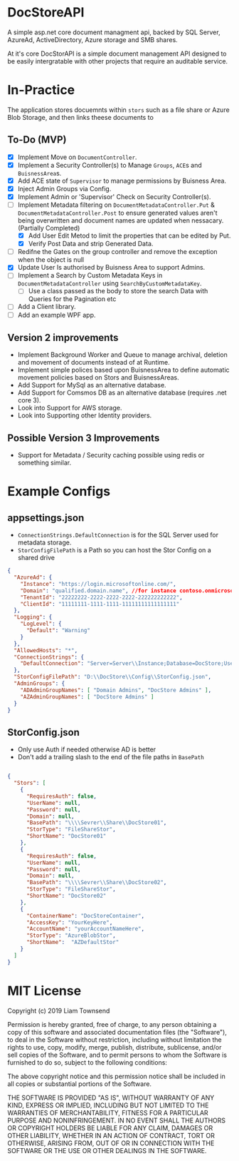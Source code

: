 # DocStoreAPI
A simple asp.net core document managment api, backed by SQL Server, AzureAd, ActiveDirectory, Azure storage and SMB shares.

At it's core DocStorAPI is a simple document management API designed to be easily intergratable with other projects that require an auditable service.

# In-Practice
The application stores docuemnts within `stors` such as a file share or Azure Blob Storage, and then links theese documents to 


## To-Do (MVP)
- [x] Implement Move on `DocumentController`.
- [x] Implement a Security Controller(s) to Manage `Groups`, `ACE`s and `BuisnessArea`s.
- [x] Add ACE state of `Supervisor` to manage permissions by Buisness Area.
- [x] Inject Admin Groups via Config.
- [x] Implement Admin or 'Supervisor' Check on Security Controller(s).
- [ ] Implement Metadata filtering on `DocumentMetadataController.Put` & `DocumentMetadataController.Post` to ensure generated values aren't being overwritten and document names are updated when nessacary. (Partially Completed)
	- [x] Add User Edit Metod to limit the properties that can be edited by Put.
	- [x] Verify Post Data and strip Generated Data.
- [ ] Redifne the Gates on the group controller and remove the exception when the object is null
- [x] Update User Is authorised by Buisness Area to support Admins.
- [ ] Implement a Search by Custom Metadata Keys in `DocumentMetadataController` using `SearchByCustomMetadataKey`.
	- [ ] Use a class passed as the body to store the search Data with Queries for the Pagination etc 
- [ ] Add a Client library.
- [ ] Add an example WPF app.

## Version 2 improvements
- Implement Background Worker and Queue to manage archival, deletion and movement of documents instead of at Runtime.
- Implement simple polices based upon BuisnessArea to define automatic movement policies based on Stors and BuisnessAreas.
- Add Support for MySql as an alternative database.
- Add Support for Comsmos DB as an alternative database (requires .net core 3).
- Look into Support for AWS storage.
- Look into Supporting other Identity providers.

## Possible Version 3 Improvements
- Support for Metadata / Security caching possible using redis or something similar.


# Example Configs

## appsettings.json

- `ConnectionStrings.DefaultConnection` is for the SQL Server used for metadata storage.
- `StorConfigFilePath` is a Path so you can host the Stor Config on a shared drive

```json
{
  "AzureAd": {
    "Instance": "https://login.microsoftonline.com/",
    "Domain": "qualified.domain.name", //for instance contoso.onmicrosoft.com
    "TenantId": "22222222-2222-2222-2222-222222222222",
    "ClientId": "11111111-1111-1111-11111111111111111"
  },
  "Logging": {
    "LogLevel": {
      "Default": "Warning"
    }
  },
  "AllowedHosts": "*",
  "ConnectionStrings": {
    "DefaultConnection": "Server=Server\\Instance;Database=DocStore;User Id=SQLUSer;Password=Password;"
  },
  "StorConfigFilePath": "D:\\DocStore\\Config\\StorConfig.json",
  "AdminGroups": {
    "ADAdminGroupNames": [ "Domain Admins", "DocStore Admins" ],
    "AZAdminGroupNames": [ "DocStore Admins" ]
  }
}
```

## StorConfig.json

- Only use Auth if needed otherwise AD is better 
- Don't add a trailing slash to the end of the file paths in `BasePath`

``` json

{
  "Stors": [
    {
      "RequiresAuth": false,
      "UserName": null,
      "Password": null,
      "Domain": null,
      "BasePath": "\\\\Sevrer\\Share\\DocStore01",
      "StorType": "FileShareStor",
      "ShortName": "DocStore01"
    },
    {
      "RequiresAuth": false,
      "UserName": null,
      "Password": null,
      "Domain": null,
      "BasePath": "\\\\Sevrer\\Share\\DocStore02",
      "StorType": "FileShareStor",
      "ShortName": "DocStore02"
    },
    {
      "ContainerName": "DocStoreContainer",
      "AccessKey": "YourKeyHere",
      "AccountName": "yourAccountNameHere",
      "StorType": "AzureBlobStor",
      "ShortName":  "AZDefaultStor"
    }
  ]
}


```


# MIT License

Copyright (c) 2019 Liam Townsend

Permission is hereby granted, free of charge, to any person obtaining a copy
of this software and associated documentation files (the "Software"), to deal
in the Software without restriction, including without limitation the rights
to use, copy, modify, merge, publish, distribute, sublicense, and/or sell
copies of the Software, and to permit persons to whom the Software is
furnished to do so, subject to the following conditions:

The above copyright notice and this permission notice shall be included in all
copies or substantial portions of the Software.

THE SOFTWARE IS PROVIDED "AS IS", WITHOUT WARRANTY OF ANY KIND, EXPRESS OR
IMPLIED, INCLUDING BUT NOT LIMITED TO THE WARRANTIES OF MERCHANTABILITY,
FITNESS FOR A PARTICULAR PURPOSE AND NONINFRINGEMENT. IN NO EVENT SHALL THE
AUTHORS OR COPYRIGHT HOLDERS BE LIABLE FOR ANY CLAIM, DAMAGES OR OTHER
LIABILITY, WHETHER IN AN ACTION OF CONTRACT, TORT OR OTHERWISE, ARISING FROM,
OUT OF OR IN CONNECTION WITH THE SOFTWARE OR THE USE OR OTHER DEALINGS IN THE
SOFTWARE.